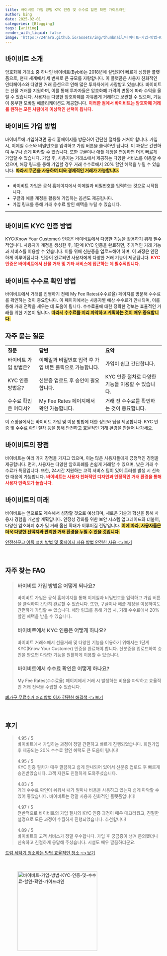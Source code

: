 ```yaml
---
title: 바이비트 가입 방법 KYC 인증 및 수수료 할인 확인 가이드라인
author: bing
date: 2025-02-01
categories: [Blogging]
tags: [writing]
render_with_liquid: false
image: 'https://24nara.github.io/assets/img/thumbnail/바이비트-가입-방법-KYC-인증-및-수수료-할인-확인-가이드라인.webp'
---
```



<h2 id='바이비트_소개'>바이비트 소개</h2>

<p>암호화폐 거래소 중 하나인 바이비트(Bybit)는 2018년에 설립되어 빠르게 성장한 플랫폼으로, 현재 세계에서 세 번째로 큰 규모를 자랑합니다. 이 플랫폼은 사용자 친화적인 인터페이스와 다양한 거래 옵션으로 인해 많은 투자자에게 사랑받고 있습니다. 바이비트는 선물 거래를 지원하며, 이를 통해 투자자들은 암호화폐 가격의 변동에 따라 수익을 올릴 수 있습니다. 사용자는 다양한 암호화폐를 자유롭게 거래하고 보관할 수 있으며, 기능이 풍부한 모바일 애플리케이션도 제공합니다. <b><span style="color: #ee2323;">이러한 점에서 바이비트는 암호화폐 거래를 원하는 모든 사람에게 이상적인 선택이 됩니다.</span></b></p>

<h2 id='바이비트_가입_방법'>바이비트 가입 방법</h2>

<p>바이비트에 가입하려면 공식 홈페이지를 방문하여 간단한 절차를 거쳐야 합니다. 가입 시, 이메일 주소와 비밀번호를 입력하고 가입 버튼을 클릭하면 됩니다. 이 과정은 간편하여 누구나 쉽게 따라할 수 있습니다. 또한 구글이나 애플 계정을 연동하면 더욱 빠르게 가입할 수 있습니다. 가입 후, 사용자는 거래소에서 제공하는 다양한 서비스를 이용할 수 있으며, 해당 링크를 통해 가입할 경우 거래 수수료에서 20% 할인 혜택을 누릴 수 있습니다. <b><span style="background-color: #ffe066;">따라서 쿠폰을 사용하여 더욱 경제적인 거래가 가능합니다.</span></b></p>

<hr />

<ul>
    <li>바이비트 가입은 공식 홈페이지에서 이메일과 비밀번호를 입력하는 것으로 시작됩니다.</li>
    <li>구글과 애플 계정을 활용해 가입하는 옵션도 제공됩니다.</li>
    <li>가입 링크를 통해 거래 수수료 할인 혜택을 누릴 수 있습니다.</li>
</ul>

<hr />

<h2 id='바이비트_KYC_인증'>바이비트 KYC 인증 방법</h2>

<p>KYC(Know Your Customer) 인증은 바이비트에서 다양한 기능을 활용하기 위해 필수적입니다. 사용자가 계정을 생성한 후, 1단계 KYC 인증을 완료하면, 추가적인 거래 기능과 서비스를 이용할 수 있습니다. 이를 위해 신분증을 업로드해야 하며, 이 과정은 안전하게 이루어집니다. 인증이 완료되면 사용자에게 다양한 거래 기능이 제공됩니다. <b><span style="color: #ee2323;"> KYC 인증은 바이비트에서 선물 거래 및 기타 서비스에 접근하는 데 필수적입니다.</span></b></p>

<h2 id='바이비트_수수료_확인'>바이비트 수수료 확인 방법</h2>

<p>바이비트에서 거래를 진행하기 전에 My Fee Rates(수수료율) 페이지를 방문해 수수료를 확인하는 것이 중요합니다. 이 페이지에서는 사용자별 예상 수수료가 안내되며, 이를 통해 거래 전략을 세우는 데 도움이 됩니다. 수수료율에 대한 정확한 정보는 효율적인 거래를 위한 기본이 됩니다. <b><span style="background-color: #ffe066;">따라서 수수료를 미리 파악하고 계획하는 것이 매우 중요합니다.</span></b></p>

<h2 id='자주_묻는_질문'>자주 묻는 질문</h2>

<table>
    <tr>
        <td><b>질문</b></td>
        <td><b>답변</b></td>
        <td><b>요약</b></td>
    </tr>
    <tr>
        <td>바이비트 가입 방법은?</td>
        <td>이메일과 비밀번호 입력 후 가입 버튼 클릭으로 가능합니다.</td>
        <td>가입이 쉽고 간단합니다.</td>
    </tr>
    <tr>
        <td>KYC 인증 방법은?</td>
        <td>신분증 업로드 후 승인이 필요합니다.</td>
        <td>KYC 인증 절차로 다양한 기능을 이용할 수 있습니다.</td>
    </tr>
    <tr>
        <td>수수료 확인은 어디서?</td>
        <td>My Fee Rates 페이지에서 확인 가능합니다.</td>
        <td>거래 전 수수료를 확인하는 것이 중요합니다.</td>
    </tr>
</table>

<p>이 쇼핑몰에서는 바이비트 가입 및 이용 방법에 대한 정보와 팁을 제공합니다. KYC 인증 및 수수료 확인 절차 등을 통해 안전하고 효율적인 거래 환경을 만들어 나가세요.</p>

<h2 id='바이비트_장점'>바이비트의 장점</h2>

<p>바이비트는 여러 가지 장점을 가지고 있으며, 이는 많은 사용자들에게 긍정적인 경험을 제공합니다. 먼저, 사용자는 다양한 암호화폐를 손쉽게 거래할 수 있으며, 낮은 거래 수수료가 특징입니다. 또한, 24시간 지원하는 고객 서비스 팀이 있어 트러블 발생 시 신속한 대응이 가능합니다. <b><span style="color: #ee2323;">바이비트는 사용자 친화적인 디자인과 안정적인 거래 환경을 통해 사용자 만족도가 높습니다.</span></b></p>

<h2 id='바이비트_미래'>바이비트의 미래</h2>

<p>바이비트는 앞으로도 계속해서 성장할 것으로 예상되며, 새로운 기술과 혁신을 통해 사용자 경험을 개선할 계획입니다. 안정성 강화를 위한 보안 시스템 업그레이드와 더불어, 다양한 암호화폐 추가 및 거래 옵션 확대가 이루어질 전망입니다. <b><span style="background-color: #ffe066;">이에 따라, 사용자들은 더욱 다양한 선택지와 편리한 거래 환경을 누릴 수 있을 것입니다.</span></b></p>


<p><a class="click-button" title="안전신문고 어플 설치 방법 및 홈페이지 사용 방법 안전한 사용" href="https://24nara.github.io/posts/%EC%95%88%EC%A0%84%EC%8B%A0%EB%AC%B8%EA%B3%A0-%EC%96%B4%ED%94%8C-%EC%84%A4%EC%B9%98-%EB%B0%A9%EB%B2%95-%EB%B0%8F-%ED%99%88%ED%8E%98%EC%9D%B4%EC%A7%80-%EC%82%AC%EC%9A%A9-%EB%B0%A9%EB%B2%95-%EC%95%88%EC%A0%84%ED%95%9C-%EC%82%AC%EC%9A%A9/" rel="dofollow">안전신문고 어플 설치 방법 및 홈페이지 사용 방법 안전한 사용 👈 보기</a></p><br>
<h2 id='자주_찾는_FAQ'>자주 찾는 FAQ</h2>
<div itemscope="" itemtype="https://schema.org/FAQPage"> 
<blockquote> 
<div itemscope="" itemprop="mainEntity" itemtype="https://schema.org/Question"> 
<h3 itemprop="name">바이비트 가입 방법은 어떻게 되나요?</h3> 
<div itemscope="" itemprop="acceptedAnswer" itemtype="https://schema.org/Answer"> 
<span itemprop="text"> <p>바이비트 가입은 공식 홈페이지를 통해 이메일과 비밀번호를 입력하고 가입 버튼을 클릭하여 간단히 완료할 수 있습니다. 또한, 구글이나 애플 계정을 이용하여도 간편하게 가입할 수 있습니다. 해당 링크를 통해 가입 시, 거래 수수료에서 20% 할인 혜택을 받을 수 있습니다.</p> </span> 
</div> 
</div> 
<div itemscope="" itemprop="mainEntity" itemtype="https://schema.org/Question"> 
<h3 itemprop="name">바이비트에서 KYC 인증은 어떻게 하나요?</h3> 
<div itemscope="" itemprop="acceptedAnswer" itemtype="https://schema.org/Answer"> 
<span itemprop="text"> <p>바이비트 거래소에서 선물거래 및 다양한 기능을 이용하기 위해서는 1단계 KYC(Know Your Customer) 인증을 완료해야 합니다. 신분증을 업로드하여 승인을 받으면 다양한 기능을 원활하게 이용할 수 있습니다.</p> </span> 
</div> 
</div> 
<div itemscope="" itemprop="mainEntity" itemtype="https://schema.org/Question"> 
<h3 itemprop="name">바이비트에서 수수료 확인은 어떻게 하나요?</h3> 
<div itemscope="" itemprop="acceptedAnswer" itemtype="https://schema.org/Answer"> 
<span itemprop="text"> <p>My Fee Rates(수수료율) 페이지에서 거래 시 발생하는 비용을 파악하고 효율적인 거래 전략을 수립할 수 있습니다.</p> </span> 
</div> 
</div> 
</blockquote> 
</div>
<p><a class="click-button" title="폐가구 무료수거 처리방법 이사 간편한 해결책" href="https://24nara.github.io/posts/%ED%8F%90%EA%B0%80%EA%B5%AC-%EB%AC%B4%EB%A3%8C%EC%88%98%EA%B1%B0-%EC%B2%98%EB%A6%AC%EB%B0%A9%EB%B2%95-%EC%9D%B4%EC%82%AC-%EA%B0%84%ED%8E%B8%ED%95%9C-%ED%95%B4%EA%B2%B0%EC%B1%85/" rel="dofollow">폐가구 무료수거 처리방법 이사 간편한 해결책 👈 보기</a></p><br>
<h2 id='후기'>후기</h2>
<div itemscope itemtype="https://schema.org/Product">
  <blockquote>
  <div itemprop="review" itemscope itemtype="https://schema.org/Review">
      <div itemprop="reviewRating" itemscope itemtype="https://schema.org/Rating"> <span itemprop="ratingValue">4.95</span> / <span itemprop="bestRating">5</span> </div>
      <span itemprop="reviewBody">바이비트에서 가입하는 과정이 정말 간편하고 빠르게 진행되었습니다. 회원가입 후 제공되는 20% 수수료 할인 혜택도 큰 도움이 됩니다!</span>
  </div>
  <br>
  <div itemprop="review" itemscope itemtype="https://schema.org/Review">
      <div itemprop="reviewRating" itemscope itemtype="https://schema.org/Rating"> <span itemprop="ratingValue">4.95</span> / <span itemprop="bestRating">5</span> </div>
      <span itemprop="reviewBody">KYC 인증 절차가 매우 깔끔하고 쉽게 안내되어 있어서 신분증 업로드 후 빠르게 승인받았습니다. 고객 지원도 친절하게 도와주셨습니다.</span>
  </div>
  <br>
  <div itemprop="review" itemscope itemtype="https://schema.org/Review">
      <div itemprop="reviewRating" itemscope itemtype="https://schema.org/Rating"> <span itemprop="ratingValue">4.83</span> / <span itemprop="bestRating">5</span> </div>
      <span itemprop="reviewBody">거래 수수료 확인이 쉬워서 내가 얼마나 비용을 사용하고 있는지 쉽게 파악할 수 있어 좋았습니다. 바이비트는 정말 사용자 친화적인 플랫폼입니다!</span>
  </div>
  <br>
  <div itemprop="review" itemscope itemtype="https://schema.org/Review">
      <div itemprop="reviewRating" itemscope itemtype="https://schema.org/Rating"> <span itemprop="ratingValue">4.97</span> / <span itemprop="bestRating">5</span> </div>
      <span itemprop="reviewBody">전반적으로 바이비트의 가입 절차와 KYC 인증 과정이 매우 매끄러웠고, 친절한 설명으로 모든 과정이 수월하게 진행되었습니다. 추천합니다!</span>
  </div>
  <br>
  <div itemprop="review" itemscope itemtype="https://schema.org/Review">
      <div itemprop="reviewRating" itemscope itemtype="https://schema.org/Rating"> <span itemprop="ratingValue">4.89</span> / <span itemprop="bestRating">5</span> </div>
      <span itemprop="reviewBody">바이비트의 고객 서비스가 정말 우수합니다. 가입 후 궁금증이 생겨 문의했더니 신속하고 친절하게 응답해 주셨습니다. 시설도 매우 깔끔하더군요.</span>
  </div>
  </blockquote>
</div>
<p><a class="click-button" title="드럼 세탁기 청소하는 방법 효율적인 청소" href="https://24nara.github.io/posts/%EB%93%9C%EB%9F%BC-%EC%84%B8%ED%83%81%EA%B8%B0-%EC%B2%AD%EC%86%8C%ED%95%98%EB%8A%94-%EB%B0%A9%EB%B2%95-%ED%9A%A8%EC%9C%A8%EC%A0%81%EC%9D%B8-%EC%B2%AD%EC%86%8C/" rel="dofollow">드럼 세탁기 청소하는 방법 효율적인 청소 👈 보기</a></p><br>
<figure class="image"><img src="https://24nara.github.io/assets/img/thumbnail/바이비트-가입-방법-KYC-인증-및-수수료-할인-확인-가이드라인.webp" alt="바이비트-가입-방법-KYC-인증-및-수수료-할인-확인-가이드라인" width="256" height="256"></figure>